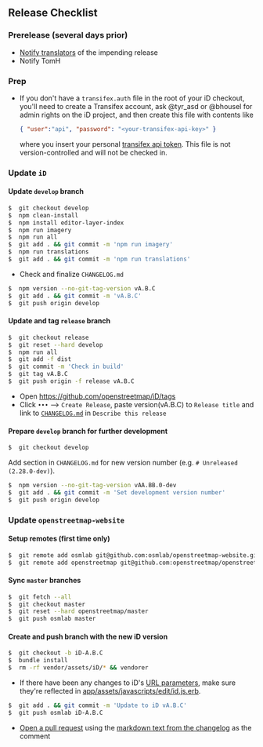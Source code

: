 ## Release Checklist

### Prerelease (several days prior)
- [Notify translators](https://www.transifex.com/projects/p/id-editor/announcements/) of the impending release
- Notify TomH

### Prep
- If you don't have a `transifex.auth` file in the root of your iD checkout,
you'll need to create a Transifex account, ask @tyr_asd or @bhousel for admin rights
on the iD project, and then create this file with contents like

  ````json
  { "user":"api", "password": "<your-transifex-api-key>" }
  ````

  where you insert your personal [transifex api token](https://www.transifex.com/user/settings/api/). This file is not version-controlled and will not be checked in.

### Update `iD`

#### Update `develop` branch

```bash
$  git checkout develop
$  npm clean-install
$  npm install editor-layer-index
$  npm run imagery
$  npm run all
$  git add . && git commit -m 'npm run imagery'
$  npm run translations
$  git add . && git commit -m 'npm run translations'
```

- Check and finalize `CHANGELOG.md`

```bash
$  npm version --no-git-tag-version vA.B.C
$  git add . && git commit -m 'vA.B.C'
$  git push origin develop
```

#### Update and tag `release` branch
```bash
$  git checkout release
$  git reset --hard develop
$  npm run all
$  git add -f dist
$  git commit -m 'Check in build'
$  git tag vA.B.C
$  git push origin -f release vA.B.C
```
- Open https://github.com/openstreetmap/iD/tags
- Click `•••` –> `Create Release`, paste version(vA.B.C) to `Release title` and link to [`CHANGELOG.md`](https://github.com/openstreetmap/iD/blob/release/CHANGELOG.md) in `Describe this release`

#### Prepare `develop` branch for further development

```bash
$  git checkout develop
```

Add section in `CHANGELOG.md` for new version number (e.g. `# Unreleased (2.28.0-dev)`).

```bash
$  npm version --no-git-tag-version vAA.BB.0-dev
$  git add . && git commit -m 'Set development version number'
$  git push origin develop
```

### Update `openstreetmap-website`

#### Setup remotes (first time only)
```bash
$  git remote add osmlab git@github.com:osmlab/openstreetmap-website.git
$  git remote add openstreetmap git@github.com:openstreetmap/openstreetmap-website.git
```

#### Sync `master` branches

```bash
$  git fetch --all
$  git checkout master
$  git reset --hard openstreetmap/master
$  git push osmlab master
```

#### Create and push branch with the new iD version

```bash
$  git checkout -b iD-A.B.C
$  bundle install
$  rm -rf vendor/assets/iD/* && vendorer
```

- If there have been any changes to iD's [URL parameters](https://github.com/openstreetmap/iD/blob/develop/API.md#url-parameters), make sure they're reflected in [app/assets/javascripts/edit/id.js.erb](https://github.com/osmlab/openstreetmap-website/blob/master/app/assets/javascripts/edit/id.js.erb).

```bash
$  git add . && git commit -m 'Update to iD vA.B.C'
$  git push osmlab iD-A.B.C
```

- [Open a pull request](https://github.com/openstreetmap/openstreetmap-website/compare/master...osmlab:) using the [markdown text from the changelog](https://raw.githubusercontent.com/openstreetmap/iD/release/CHANGELOG.md) as the comment
